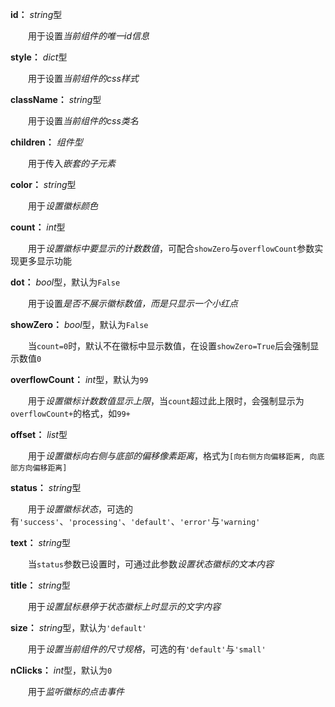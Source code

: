 **id：** *string*型

　　用于设置*当前组件的唯一id信息*

**style：** *dict*型

　　用于设置*当前组件的css样式*

**className：** *string*型

　　用于设置*当前组件的css类名*

**children：** *组件型*

　　用于传入*嵌套的子元素*

**color：** *string*型

　　用于*设置徽标颜色*

**count：** *int*型

　　用于*设置徽标中要显示的计数数值*，可配合`showZero`与`overflowCount`参数实现更多显示功能

**dot：** *bool*型，默认为`False`

　　用于设置*是否不展示徽标数值，而是只显示一个小红点*

**showZero：** *bool*型，默认为`False`

　　当`count=0`时，默认不在徽标中显示数值，在设置`showZero=True`后会强制显示数值`0`

**overflowCount：** *int*型，默认为`99`

　　用于*设置徽标计数数值显示上限*，当`count`超过此上限时，会强制显示为`overflowCount+`的格式，如`99+`

**offset：** *list*型

　　用于*设置徽标向右侧与底部的偏移像素距离*，格式为`[向右侧方向偏移距离, 向底部方向偏移距离]`

**status：** *string*型

　　用于*设置徽标状态*，可选的有`'success'`、`'processing'`、`'default'`、`'error'`与`'warning'`

**text：** *string*型

　　当`status`参数已设置时，可通过此参数*设置状态徽标的文本内容*

**title：** *string*型

　　用于*设置鼠标悬停于状态徽标上时显示的文字内容*

**size：** *string*型，默认为`'default'`

　　用于*设置当前组件的尺寸规格*，可选的有`'default'`与`'small'`

**nClicks：** *int*型，默认为`0`

　　用于*监听徽标的点击事件*